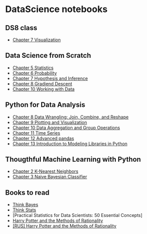 # DataScience notebooks

## DS8 class
- [Chapter 7 Visualization](ds8/ch7.ipynb)
## Data Science from Scratch
- [Chapter 5 Statistics]()
- [Chapter 6 Probability]()
- [Chapter 7 Hypothesis and Inference]()
- [Chapter 8 Gradiend Descent]()
- [Chapter 10 Working with Data]()

## Python for Data Analysis
- [Chapter 8 Data Wrangling: Join, Combine, and Reshape](pydata/ch8.ipynb)
- [Chapter 9 Plotting and Visualization](pydata/ch9.ipynb)
- [Chapter 10 Data Aggregation and Group Operations](pydata/ch10.ipynb)
- [Chapter 11 Time Series](pydata/ch11.ipynb)
- [Chapter 12 Advanced pandas](pydata/ch12.ipynb)
- [Chapter 13 Introduction to Modeling Libraries in Python](pydata/ch13.ipynb)

## Thougthful Machine Learning with Python
- [Chapter 2 K-Nearest Neighbors](thougthfulml/ch2.ipynb)
- [Chapter 3 Naive Bayesian Classifier](thougthfulml/ch3.ipynb)

## Books to read
- [Think Bayes](http://greenteapress.com/wp/think-bayes/)
- [Think Stats](http://greenteapress.com/wp/think-stats-2e/)
- [Practical Statistics for Data Scientists: 50 Essential Concepts]
- [Harry Potter and the Methods of Rationality](http://www.hpmor.com)
- [[RUS] Harry Potter and the Methods of Rationality](http://hpmor.ru)
